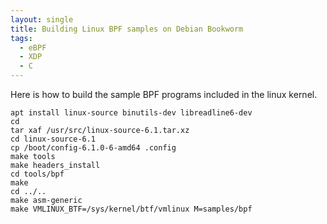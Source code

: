 ```yaml
---
layout: single
title: Building Linux BPF samples on Debian Bookworm
tags:
  - eBPF
  - XDP
  - C
---
```


Here is how to build the sample BPF programs included in the linux kernel. 

```shell
apt install linux-source binutils-dev libreadline6-dev
cd
tar xaf /usr/src/linux-source-6.1.tar.xz
cd linux-source-6.1
cp /boot/config-6.1.0-6-amd64 .config
make tools
make headers_install
cd tools/bpf 
make 
cd ../..
make asm-generic
make VMLINUX_BTF=/sys/kernel/btf/vmlinux M=samples/bpf
```
